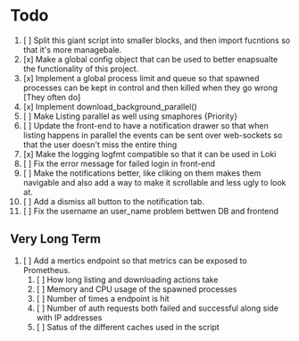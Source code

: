 # Todo

1. [ ] Split this giant script into smaller blocks, and then import fucntions so that it's more managebale.
1. [x] Make a global config object that can be used to better enapsualte the functionality of this project.
1. [x] Implement a global process limit and queue so that spawned processes can be kept in control and then killed when they go wrong [They often do]
1. [x] Implement download_background_parallel()
1. [ ] Make Listing parallel as well using smaphores {Priority}
1. [ ] Update the front-end to have a notification drawer so that when listing happens in parallel the events can be sent over web-sockets so that the user doesn't miss the entire thing
1. [x] Make the logging logfmt compatible so that it can be used in Loki
1. [ ] Fix the error message for failed login in front-end
1. [ ] Make the notifications better, like cliking on them makes them navigable and also add a way to make it scrollable and less ugly to look at.
1. [ ] Add a dismiss all button to the notification tab.
1. [ ] Fix the username an user_name problem bettwen DB and frontend

## Very Long Term

1. [ ] Add a mertics endpoint so that metrics can be exposed to Prometheus.
   1. [ ] How long listing and downloading actions take
   1. [ ] Memory and CPU usage of the spawned processes
   1. [ ] Number of times a endpoint is hit
   1. [ ] Number of auth requests both failed and successful along side with IP addresses
   1. [ ] Satus of the different caches used in the script
